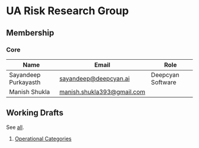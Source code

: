 # UA Risk Research Group

## Membership

### Core

| Name                 | Email                                                                 | Role              |
| ----------------     | ---------------------------------------------------------------       | ----------------- |
| Sayandeep Purkayasth | [sayandeep@deepcyan.ai](mailto:sayandeep@deepcyan.ai)                 | Deepcyan Software |
| Manish Shukla        | [manish.shukla393@gmail.com](mailto:manish.shukla393@gmail.com)       |                   |

## Working Drafts

See [all](./working-drafts/index.md).

1. [Operational Categories](./working-drafts/operational-categories.md)
